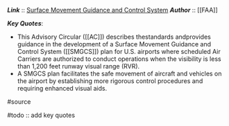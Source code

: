 ***Link***      :: [Surface Movement Guidance and Control System](https://www.faa.gov/documentLibrary/media/Advisory_Circular/AC_120-57B.pdf)
***Author*** :: [[FAA]]

***Key Quotes***:
* This Advisory Circular ([[AC]]) describes thestandards andprovides guidance in the development of a Surface Movement Guidance and Control System ([[SMGCS]]) plan for U.S. airports where scheduled Air Carriers are authorized to conduct operations when the visibility is less than 1,200 feet runway visual range (RVR).
* A SMGCS plan facilitates the safe movement of aircraft and vehicles on the airport by establishing more rigorous control procedures and requiring enhanced visual aids.

#source

#todo :: add key quotes
